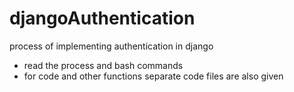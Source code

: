 # djangoAuthentication
process of implementing authentication in django

- read the process and bash commands
- for code and other functions separate code files are also given
